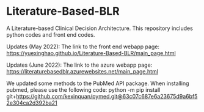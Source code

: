 # Literature-Based-BLR 
A Literature-based Clinical Decision Architecture. This repository includes python codes and front end codes.

Updates (May 2022): The link to the front end webapp page: https://yuexinghao.github.io/Literature-Based-BLR/main_page.html

Updates (June 2022): The link to the azure webapp page: https://literaturebasedblr.azurewebsites.net/main_page.html

We updated some methods to the PubMed API package. When installing pubmed, please use the following code: python -m pip install git+https://github.com/kexinquan/pymed.git@63c07c687e6a23675d9a6bf52e304ca2d392ba21
